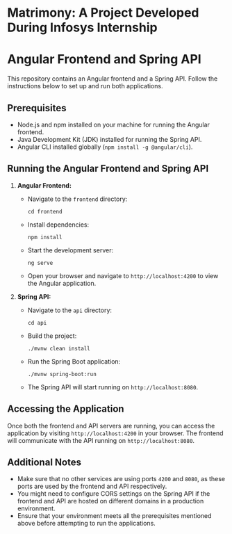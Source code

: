 # Matrimony: A Project Developed During Infosys Internship
# Angular Frontend and Spring API

This repository contains an Angular frontend and a Spring API. Follow the instructions below to set up and run both applications.

## Prerequisites

- Node.js and npm installed on your machine for running the Angular frontend.
- Java Development Kit (JDK) installed for running the Spring API.
- Angular CLI installed globally (`npm install -g @angular/cli`).

## Running the Angular Frontend and Spring API

1. **Angular Frontend:**
   - Navigate to the `frontend` directory:
     ```
     cd frontend
     ```
   - Install dependencies:
     ```
     npm install
     ```
   - Start the development server:
     ```
     ng serve
     ```
   - Open your browser and navigate to `http://localhost:4200` to view the Angular application.

2. **Spring API:**
   - Navigate to the `api` directory:
     ```
     cd api
     ```
   - Build the project:
     ```
     ./mvnw clean install
     ```
   - Run the Spring Boot application:
     ```
     ./mvnw spring-boot:run
     ```
   - The Spring API will start running on `http://localhost:8080`.

## Accessing the Application

Once both the frontend and API servers are running, you can access the application by visiting `http://localhost:4200` in your browser. The frontend will communicate with the API running on `http://localhost:8080`.

## Additional Notes

- Make sure that no other services are using ports `4200` and `8080`, as these ports are used by the frontend and API respectively.
- You might need to configure CORS settings on the Spring API if the frontend and API are hosted on different domains in a production environment.
- Ensure that your environment meets all the prerequisites mentioned above before attempting to run the applications.


